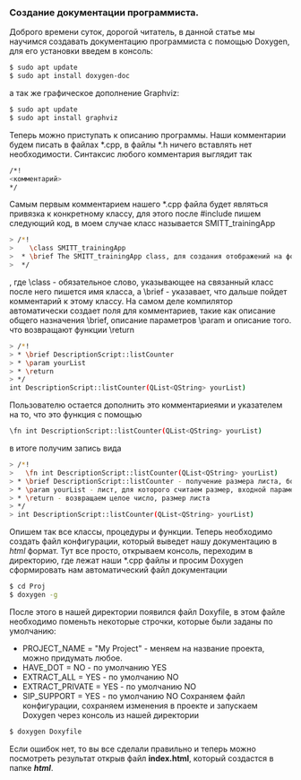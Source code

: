 ### Создание документации программиста.
Доброго времени суток, дорогой читатель, в данной статье мы научимся создавать документацию программиста с помощью Doxygen, для его установки введем в консоль:
```sh
$ sudo apt update
$ sudo apt install doxygen-doc
```
а так же графическое дополнение Graphviz:
```sh
$ sudo apt update
$ sudo apt install graphviz
```
Теперь можно приступать к описанию программы. Наши комментарии будем писать в файлах *.cpp, в файлы *.h ничего       вставлять нет необходимости.
Синтаксис любого комментария выглядит так 
```sh
/*!
<комментарий>
*/
```
Самым первым комментарием нашего *.cpp файла будет являться привязка к конкретному классу,
для этого после #include пишем следующий код, в моем случае класс называется SMITT_trainingApp
```sh
> /*!
>    \class SMITT_trainingApp 
>  * \brief The SMITT_trainingApp class, для создания отображений на форме
>  */
```
, где \class - обязательное слово, указывающее на связанный класс после него пишется имя класса, а \brief - указавает, что дальше пойдет комментарий к этому классу.
На самом деле компилятор автоматически создает поля для комментариев, такие как описание общего назначения \brief, описание параметров \param и описание того. что возвращают функции \return
```sh
> /*!
> * \brief DescriptionScript::listCounter
> * \param yourList
> * \return
> */
int DescriptionScript::listCounter(QList<QString> yourList)
```
Пользователю остается дополнить это комментариеями и указателем на то, что это функция с помощью
```sh
\fn int DescriptionScript::listCounter(QList<QString> yourList)
```
в итоге получим запись вида
```sh
> /*!
>   \fn int DescriptionScript::listCounter(QList<QString> yourList)
> * \brief DescriptionScript::listCounter - получение размера листа, больше не используется
> * \param yourList - лист, для которого считаем размер, входной параметр
> * \return - возвращаем целое число, размер листа
> */
> int DescriptionScript::listCounter(QList<QString> yourList)
```
Опишем так все классы, процедуры и функции. Теперь необходимо создать файл конфигурации, который выведет нашу документацию в *html* формат.
Тут все просто, открываем консоль, переходим в директорию, где лежат наши *.cpp файлы и просим Doxygen сформировать нам автоматический файл документации
```sh
$ cd Proj
$ doxygen -g
```
После этого в нашей директории появился файл Doxyfile, в этом файле необходимо поменьть некоторые строчки, которые были заданы по умолчанию:
* PROJECT_NAME = "My Project" - меняем на название проекта, можно придумать любое.
* HAVE_DOT = NO - по умолчанию YES
* EXTRACT_ALL = YES - по умолчанию NO
* EXTRACT_PRIVATE = YES - по умолчанию NO
* SIP_SUPPORT = YES - по умолчанию NO
Сохраняем файл конфигурации, сохраняем изменения в проекте и запускаем Doxygen через консоль из нашей директории
```sh
$ doxygen Doxyfile
```
Если ошибок нет, то вы все сделали правильно и теперь можно посмотреть результат открыв файл **index.html**, который создастся в папке ***html***.


